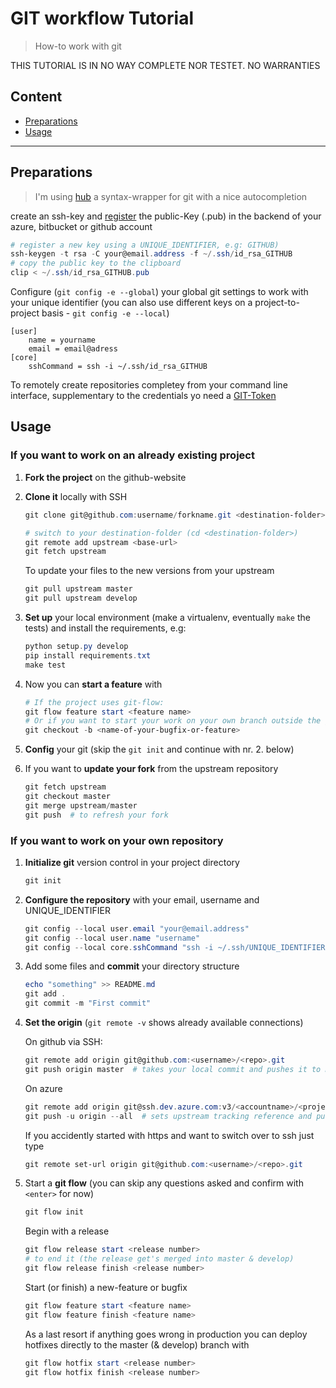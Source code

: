 # GIT workflow Tutorial

> How-to work with git

THIS TUTORIAL IS IN NO WAY COMPLETE NOR TESTET. NO WARRANTIES

## Content

- [Preparations](#preparations)
- [Usage](#usage)

---

## Preparations

> I'm using [hub](https://github.com/github/hub) a syntax-wrapper for git with a nice autocompletion

create an ssh-key and [register](https://help.github.com/en/enterprise/2.15/user/articles/adding-a-new-ssh-key-to-your-github-account) the public-Key (.pub) in the backend of your azure, bitbucket or github account

```powershell
# register a new key using a UNIQUE_IDENTIFIER, e.g: GITHUB)
ssh-keygen -t rsa -C your@email.address -f ~/.ssh/id_rsa_GITHUB
# copy the public key to the clipboard
clip < ~/.ssh/id_rsa_GITHUB.pub
```

Configure (`git config -e --global`) your global git settings to work with your unique identifier (you can also use different keys on a project-to-project basis - `git config -e --local`)

```.gitconfig
[user]
    name = yourname
    email = email@adress
[core]
    sshCommand = ssh -i ~/.ssh/id_rsa_GITHUB
```

To remotely create repositories completey from your command line interface, supplementary to the credentials yo need a [GIT-Token](https://help.github.com/en/articles/creating-a-personal-access-token-for-the-command-line)

## Usage

### If you want to work on an already existing project

1. **Fork the project** on the github-website

2. **Clone it** locally with SSH

    ```powershell
    git clone git@github.com:username/forkname.git <destination-folder>

    # switch to your destination-folder (cd <destination-folder>)
    git remote add upstream <base-url>
    git fetch upstream
    ```

    To update your files to the new versions from your upstream

    ```powershell
    git pull upstream master
    git pull upstream develop
    ```

3. **Set up** your local environment (make a virtualenv, eventually `make` the tests) and install the requirements, e.g:

    ```powershell
    python setup.py develop
    pip install requirements.txt
    make test
    ```

4. Now you can **start a feature** with

    ```powershell
    # If the project uses git-flow:
    git flow feature start <feature name>
    # Or if you want to start your work on your own branch outside the gitflow
    git checkout -b <name-of-your-bugfix-or-feature>
    ```

5. **Config** your git (skip the `git init` and continue with nr. 2. below)

6. If you want to **update your fork** from the upstream repository

    ```powershell
    git fetch upstream
    git checkout master
    git merge upstream/master
    git push  # to refresh your fork
    ```

### If you want to work on your own repository

1. **Initialize git** version control in your project directory

    ```powershell
    git init
    ```

2. **Configure the repository** with your email, username and UNIQUE_IDENTIFIER

    ```powershell
    git config --local user.email "your@email.address"
    git config --local user.name "username"
    git config --local core.sshCommand "ssh -i ~/.ssh/UNIQUE_IDENTIFIER"
    ```

3. Add some files and **commit** your directory structure

    ```powershell
    echo "something" >> README.md
    git add .
    git commit -m "First commit"
    ```

4. **Set the origin** (`git remote -v` shows already available connections)

    On github via SSH:

    ```powershell
    git remote add origin git@github.com:<username>/<repo>.git
    git push origin master  # takes your local commit and pushes it to master
    ```

    On azure

    ```powershell
    git remote add origin git@ssh.dev.azure.com:v3/<accountname>/<projectname>/<projectname> # see azure official-website
    git push -u origin --all  # sets upstream tracking reference and pushes all local branches
    ```

    If you accidently started with https and want to switch over to ssh just type

    ```powershell
    git remote set-url origin git@github.com:<username>/<repo>.git
    ```

5. Start a **git flow** (you can skip any questions asked and confirm with `<enter>` for now)

    ```powershell
    git flow init
    ```

    Begin with a release

    ```powershell
    git flow release start <release number>
    # to end it (the release get's merged into master & develop)
    git flow release finish <release number>
    ```

    Start (or finish) a new-feature or bugfix

    ```powershell
    git flow feature start <feature name>
    git flow feature finish <feature name>
    ```

    As a last resort if anything goes wrong in production you can deploy hotfixes directly to the master (& develop) branch with

    ```powershell
    git flow hotfix start <release number>
    git flow hotfix finish <release number>
    ```
